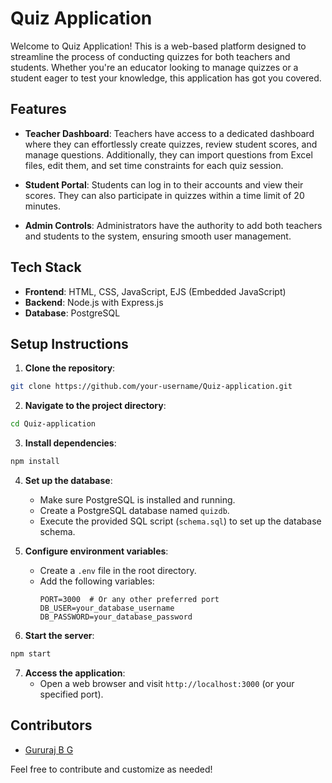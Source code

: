 # Quiz Application

Welcome to Quiz Application! This is a web-based platform designed to streamline the process of conducting quizzes for both teachers and students. Whether you're an educator looking to manage quizzes or a student eager to test your knowledge, this application has got you covered.

## Features

- **Teacher Dashboard**: Teachers have access to a dedicated dashboard where they can effortlessly create quizzes, review student scores, and manage questions. Additionally, they can import questions from Excel files, edit them, and set time constraints for each quiz session.

- **Student Portal**: Students can log in to their accounts and view their scores. They can also participate in quizzes within a time limit of 20 minutes.

- **Admin Controls**: Administrators have the authority to add both teachers and students to the system, ensuring smooth user management.

## Tech Stack

- **Frontend**: HTML, CSS, JavaScript, EJS (Embedded JavaScript)
- **Backend**: Node.js with Express.js
- **Database**: PostgreSQL

## Setup Instructions

1. **Clone the repository**:

```bash
git clone https://github.com/your-username/Quiz-application.git
```

2. **Navigate to the project directory**:

```bash
cd Quiz-application
```

3. **Install dependencies**:

```bash
npm install
```

4. **Set up the database**:
   - Make sure PostgreSQL is installed and running.
   - Create a PostgreSQL database named `quizdb`.
   - Execute the provided SQL script (`schema.sql`) to set up the database schema.

5. **Configure environment variables**:
   - Create a `.env` file in the root directory.
   - Add the following variables:
     ```
     PORT=3000  # Or any other preferred port
     DB_USER=your_database_username
     DB_PASSWORD=your_database_password
     ```

6. **Start the server**:

```bash
npm start
```

7. **Access the application**:
   - Open a web browser and visit `http://localhost:3000` (or your specified port).

## Contributors

- [Gururaj B G](https://github.com/gururajbg)

 Feel free to contribute and customize as needed!
